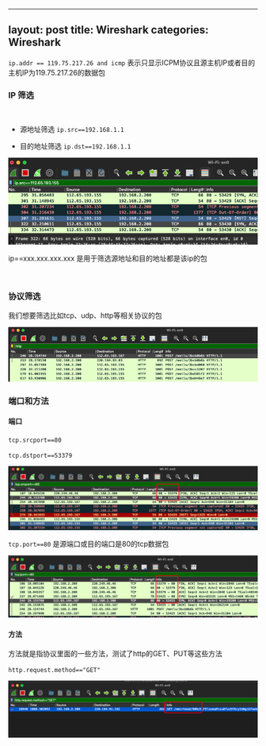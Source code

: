 
---
layout: post
title: Wireshark
categories: Wireshark
---



`ip.addr == 119.75.217.26 and icmp` 表示只显示ICPM协议且源主机IP或者目的主机IP为119.75.217.26的数据包


### IP 筛选

<br>

* 源地址筛选 `ip.src==192.168.1.1 `

* 目的地址筛选 `ip.dst==192.168.1.1`


![Protocol fillter](/assets/images/wireshark/1.png)

ip==xxx.xxx.xxx.xxx 是用于筛选源地址和目的地址都是该ip的包

<br>

### 协议筛选

我们想要筛选比如tcp、udp、http等相关协议的包

![Protocol fillter](/assets/images/wireshark/2.png)


### 端口和方法

#### 端口

`tcp.srcport==80`

`tcp.dstport==53379`

![Protocol fillter](/assets/images/wireshark/3.png)

`tcp.port==80` 是源端口或目的端口是80的tcp数据包

![Protocol fillter](/assets/images/wireshark/4.png)


#### 方法

方法就是指协议里面的一些方法，测试了http的GET、PUT等这些方法

`http.request.method=="GET"`

![Protocol fillter](/assets/images/wireshark/5.png)